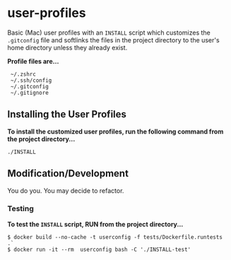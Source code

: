 # user-profiles
Basic (Mac) user profiles with an `INSTALL` script which
customizes the `.gitconfig` file and softlinks the files
in the project directory to the user's home directory
unless they already exist.

**Profile files are...**
```
 ~/.zshrc
 ~/.ssh/config
 ~/.gitconfig
 ~/.gitignore
```


## Installing the User Profiles
**To install the customized user profiles, run the
following command from the project directory...**
```
./INSTALL
```


## Modification/Development
You do you.  You may decide to refactor.

### Testing
 **To test the `INSTALL` script, RUN from the project directory...**
 ```
 $ docker build --no-cache -t userconfig -f tests/Dockerfile.runtests .`  
 $ docker run -it --rm  userconfig bash -C './INSTALL-test'
 ```

